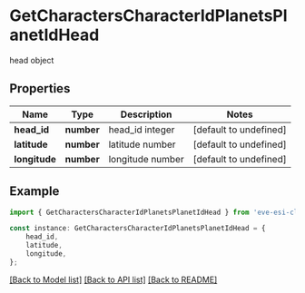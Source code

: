 # GetCharactersCharacterIdPlanetsPlanetIdHead

head object

## Properties

Name | Type | Description | Notes
------------ | ------------- | ------------- | -------------
**head_id** | **number** | head_id integer | [default to undefined]
**latitude** | **number** | latitude number | [default to undefined]
**longitude** | **number** | longitude number | [default to undefined]

## Example

```typescript
import { GetCharactersCharacterIdPlanetsPlanetIdHead } from 'eve-esi-client-ts';

const instance: GetCharactersCharacterIdPlanetsPlanetIdHead = {
    head_id,
    latitude,
    longitude,
};
```

[[Back to Model list]](../README.md#documentation-for-models) [[Back to API list]](../README.md#documentation-for-api-endpoints) [[Back to README]](../README.md)
